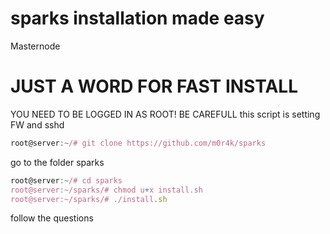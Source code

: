 # sparks installation made easy
Masternode


# JUST A WORD FOR FAST INSTALL

YOU NEED TO BE LOGGED IN AS ROOT!
BE CAREFULL this script is setting FW and sshd 

```js
root@server:~/# git clone https://github.com/m0r4k/sparks
```

go to the folder sparks

```js
root@server:~/# cd sparks
root@server:~/sparks/# chmod u+x install.sh
root@server:~/sparks/# ./install.sh
```

follow the questions

